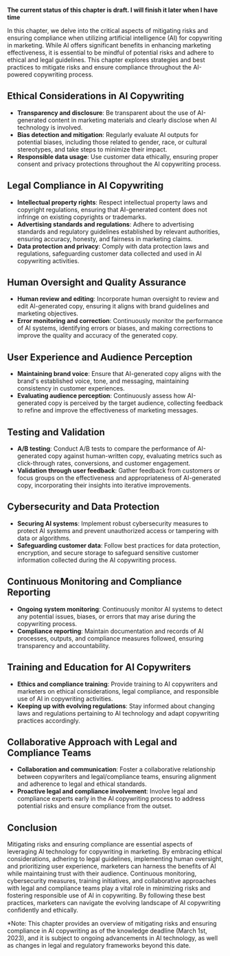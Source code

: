**The current status of this chapter is draft. I will finish it later when I have time**

In this chapter, we delve into the critical aspects of mitigating risks and ensuring compliance when utilizing artificial intelligence (AI) for copywriting in marketing. While AI offers significant benefits in enhancing marketing effectiveness, it is essential to be mindful of potential risks and adhere to ethical and legal guidelines. This chapter explores strategies and best practices to mitigate risks and ensure compliance throughout the AI-powered copywriting process.

Ethical Considerations in AI Copywriting
----------------------------------------

* **Transparency and disclosure**: Be transparent about the use of AI-generated content in marketing materials and clearly disclose when AI technology is involved.
* **Bias detection and mitigation**: Regularly evaluate AI outputs for potential biases, including those related to gender, race, or cultural stereotypes, and take steps to minimize their impact.
* **Responsible data usage**: Use customer data ethically, ensuring proper consent and privacy protections throughout the AI copywriting process.

Legal Compliance in AI Copywriting
----------------------------------

* **Intellectual property rights**: Respect intellectual property laws and copyright regulations, ensuring that AI-generated content does not infringe on existing copyrights or trademarks.
* **Advertising standards and regulations**: Adhere to advertising standards and regulatory guidelines established by relevant authorities, ensuring accuracy, honesty, and fairness in marketing claims.
* **Data protection and privacy**: Comply with data protection laws and regulations, safeguarding customer data collected and used in AI copywriting activities.

Human Oversight and Quality Assurance
-------------------------------------

* **Human review and editing**: Incorporate human oversight to review and edit AI-generated copy, ensuring it aligns with brand guidelines and marketing objectives.
* **Error monitoring and correction**: Continuously monitor the performance of AI systems, identifying errors or biases, and making corrections to improve the quality and accuracy of the generated copy.

User Experience and Audience Perception
---------------------------------------

* **Maintaining brand voice**: Ensure that AI-generated copy aligns with the brand's established voice, tone, and messaging, maintaining consistency in customer experiences.
* **Evaluating audience perception**: Continuously assess how AI-generated copy is perceived by the target audience, collecting feedback to refine and improve the effectiveness of marketing messages.

Testing and Validation
----------------------

* **A/B testing**: Conduct A/B tests to compare the performance of AI-generated copy against human-written copy, evaluating metrics such as click-through rates, conversions, and customer engagement.
* **Validation through user feedback**: Gather feedback from customers or focus groups on the effectiveness and appropriateness of AI-generated copy, incorporating their insights into iterative improvements.

Cybersecurity and Data Protection
---------------------------------

* **Securing AI systems**: Implement robust cybersecurity measures to protect AI systems and prevent unauthorized access or tampering with data or algorithms.
* **Safeguarding customer data**: Follow best practices for data protection, encryption, and secure storage to safeguard sensitive customer information collected during the AI copywriting process.

Continuous Monitoring and Compliance Reporting
----------------------------------------------

* **Ongoing system monitoring**: Continuously monitor AI systems to detect any potential issues, biases, or errors that may arise during the copywriting process.
* **Compliance reporting**: Maintain documentation and records of AI processes, outputs, and compliance measures followed, ensuring transparency and accountability.

Training and Education for AI Copywriters
-----------------------------------------

* **Ethics and compliance training**: Provide training to AI copywriters and marketers on ethical considerations, legal compliance, and responsible use of AI in copywriting activities.
* **Keeping up with evolving regulations**: Stay informed about changing laws and regulations pertaining to AI technology and adapt copywriting practices accordingly.

Collaborative Approach with Legal and Compliance Teams
------------------------------------------------------

* **Collaboration and communication**: Foster a collaborative relationship between copywriters and legal/compliance teams, ensuring alignment and adherence to legal and ethical standards.
* **Proactive legal and compliance involvement**: Involve legal and compliance experts early in the AI copywriting process to address potential risks and ensure compliance from the outset.

Conclusion
----------

Mitigating risks and ensuring compliance are essential aspects of leveraging AI technology for copywriting in marketing. By embracing ethical considerations, adhering to legal guidelines, implementing human oversight, and prioritizing user experience, marketers can harness the benefits of AI while maintaining trust with their audience. Continuous monitoring, cybersecurity measures, training initiatives, and collaborative approaches with legal and compliance teams play a vital role in minimizing risks and fostering responsible use of AI in copywriting. By following these best practices, marketers can navigate the evolving landscape of AI copywriting confidently and ethically.

\*Note: This chapter provides an overview of mitigating risks and ensuring compliance in AI copywriting as of the knowledge deadline (March 1st, 2023), and it is subject to ongoing advancements in AI technology, as well as changes in legal and regulatory frameworks beyond this date.
